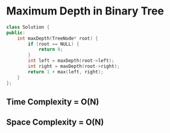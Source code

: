 # Maximum Depth in Binary Tree


```cpp
class Solution {
public:
    int maxDepth(TreeNode* root) {
        if (root == NULL) {
            return 0;
        }
        int left = maxDepth(root->left);
        int right = maxDepth(root->right);
        return 1 + max(left, right);
    }
};

```

## Time Complexity = O(N)
## Space Complexity = O(N)

